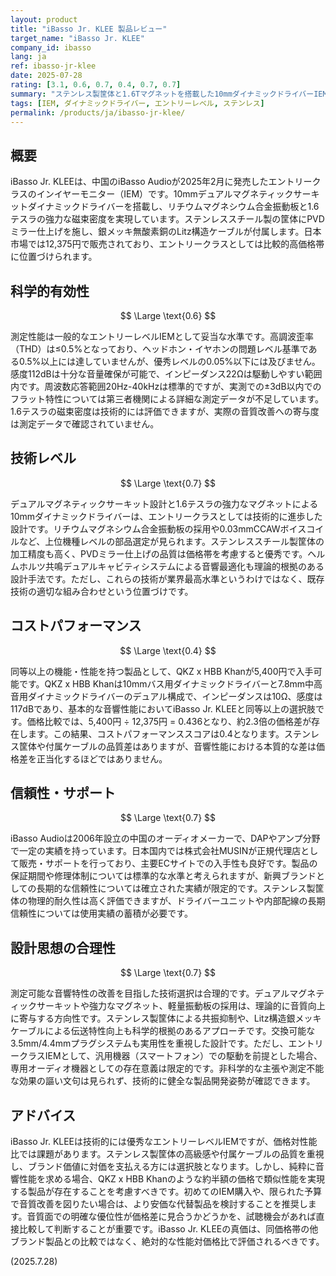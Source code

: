 ```yaml
---
layout: product
title: "iBasso Jr. KLEE 製品レビュー"
target_name: "iBasso Jr. KLEE"
company_id: ibasso
lang: ja
ref: ibasso-jr-klee
date: 2025-07-28
rating: [3.1, 0.6, 0.7, 0.4, 0.7, 0.7]
summary: "ステンレス製筐体と1.6Tマグネットを搭載した10mmダイナミックドライバーIEMですが、同等機能の安価な代替製品が存在するため、コストパフォーマンスに課題があります。"
tags: [IEM, ダイナミックドライバー, エントリーレベル, ステンレス]
permalink: /products/ja/ibasso-jr-klee/
---
```


## 概要

iBasso Jr. KLEEは、中国のiBasso Audioが2025年2月に発売したエントリークラスのインイヤーモニター（IEM）です。10mmデュアルマグネティックサーキットダイナミックドライバーを搭載し、リチウムマグネシウム合金振動板と1.6テスラの強力な磁束密度を実現しています。ステンレススチール製の筐体にPVDミラー仕上げを施し、銀メッキ無酸素銅のLitz構造ケーブルが付属します。日本市場では12,375円で販売されており、エントリークラスとしては比較的高価格帯に位置づけられます。

## 科学的有効性

$$ \Large \text{0.6} $$

測定性能は一般的なエントリーレベルIEMとして妥当な水準です。高調波歪率（THD）は≤0.5%となっており、ヘッドホン・イヤホンの問題レベル基準である0.5%以上には達していませんが、優秀レベルの0.05%以下には及びません。感度112dBは十分な音量確保が可能で、インピーダンス22Ωは駆動しやすい範囲内です。周波数応答範囲20Hz-40kHzは標準的ですが、実測での±3dB以内でのフラット特性については第三者機関による詳細な測定データが不足しています。1.6テスラの磁束密度は技術的には評価できますが、実際の音質改善への寄与度は測定データで確認されていません。

## 技術レベル

$$ \Large \text{0.7} $$

デュアルマグネティックサーキット設計と1.6テスラの強力なマグネットによる10mmダイナミックドライバーは、エントリークラスとしては技術的に進歩した設計です。リチウムマグネシウム合金振動板の採用や0.03mmCCAWボイスコイルなど、上位機種レベルの部品選定が見られます。ステンレススチール製筐体の加工精度も高く、PVDミラー仕上げの品質は価格帯を考慮すると優秀です。ヘルムホルツ共鳴デュアルキャビティシステムによる音響最適化も理論的根拠のある設計手法です。ただし、これらの技術が業界最高水準というわけではなく、既存技術の適切な組み合わせという位置づけです。

## コストパフォーマンス

$$ \Large \text{0.4} $$

同等以上の機能・性能を持つ製品として、QKZ x HBB Khanが5,400円で入手可能です。QKZ x HBB Khanは10mmバス用ダイナミックドライバーと7.8mm中高音用ダイナミックドライバーのデュアル構成で、インピーダンスは10Ω、感度は117dBであり、基本的な音響性能においてiBasso Jr. KLEEと同等以上の選択肢です。価格比較では、5,400円 ÷ 12,375円 = 0.436となり、約2.3倍の価格差が存在します。この結果、コストパフォーマンススコアは0.4となります。ステンレス筐体や付属ケーブルの品質差はありますが、音響性能における本質的な差は価格差を正当化するほどではありません。

## 信頼性・サポート

$$ \Large \text{0.7} $$

iBasso Audioは2006年設立の中国のオーディオメーカーで、DAPやアンプ分野で一定の実績を持っています。日本国内では株式会社MUSINが正規代理店として販売・サポートを行っており、主要ECサイトでの入手性も良好です。製品の保証期間や修理体制については標準的な水準と考えられますが、新興ブランドとしての長期的な信頼性については確立された実績が限定的です。ステンレス製筐体の物理的耐久性は高く評価できますが、ドライバーユニットや内部配線の長期信頼性については使用実績の蓄積が必要です。

## 設計思想の合理性

$$ \Large \text{0.7} $$

測定可能な音響特性の改善を目指した技術選択は合理的です。デュアルマグネティックサーキットや強力なマグネット、軽量振動板の採用は、理論的に音質向上に寄与する方向性です。ステンレス製筐体による共振抑制や、Litz構造銀メッキケーブルによる伝送特性向上も科学的根拠のあるアプローチです。交換可能な3.5mm/4.4mmプラグシステムも実用性を重視した設計です。ただし、エントリークラスIEMとして、汎用機器（スマートフォン）での駆動を前提とした場合、専用オーディオ機器としての存在意義は限定的です。非科学的な主張や測定不能な効果の謳い文句は見られず、技術的に健全な製品開発姿勢が確認できます。

## アドバイス

iBasso Jr. KLEEは技術的には優秀なエントリーレベルIEMですが、価格対性能比では課題があります。ステンレス製筐体の高級感や付属ケーブルの品質を重視し、ブランド価値に対価を支払える方には選択肢となります。しかし、純粋に音響性能を求める場合、QKZ x HBB Khanのような約半額の価格で類似性能を実現する製品が存在することを考慮すべきです。初めてのIEM購入や、限られた予算で音質改善を図りたい場合は、より安価な代替製品を検討することを推奨します。音質面での明確な優位性が価格差に見合うかどうかを、試聴機会があれば直接比較して判断することが重要です。iBasso Jr. KLEEの真価は、同価格帯の他ブランド製品との比較ではなく、絶対的な性能対価格比で評価されるべきです。

(2025.7.28)
